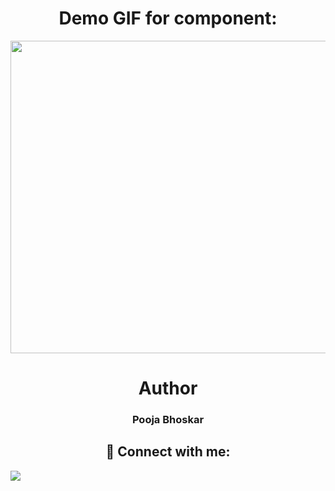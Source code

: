 <div align="center">
 
# Demo GIF for component:

<img height="500" width="800" src="https://media.giphy.com/media/9pKgy1jRHMxB06OEux/giphy.gif">
 
# Author

<h3>Pooja Bhoskar</h3>
 
 ## 🚀 Connect with me:

 <p align="left">
 <a href = "https://www.linkedin.com/in/pooja-bhoskar/"><img src="https://img.icons8.com/fluent/48/000000/linkedin.png"/></a>
</p>
